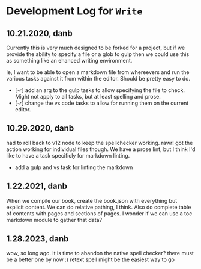 # Development Log for `Write`

## 10.21.2020, danb

Currently this is very much designed to be forked for a project, but if we provide the ability to specify a file or a glob to gulp then we could use this as something like an ehanced writing environment. 

Ie, I want to be able to open a markdown file from whereevers and run the various tasks against it from within the editor. Should be pretty easy to do. 
 
- [✓] add an arg to the gulp tasks to allow specifying the file to check. Might not apply to all tasks, but at least spelling and prose. 
- [✓] change the vs code tasks to allow for running them on the current editor. 

## 10.29.2020, danb

had to roll back to v12 node to keep the spellchecker working.  rawr! got the action working for individual files though.
We have a prose lint, but I think I'd like to have a task specificly for markdown linting. 

- add a gulp and vs task for linting the markdown


## 1.22.2021, danb

When we compile our book, create the book.json with everything but explicit content. We can do relative pathing, I think. 
Also do complete table of contents with pages and sections of pages. 
I wonder if we can use a toc markdown module to gather that data?

## 1.28.2023, danb

wow, so long ago. It is time to abandon the native spell checker? there must be a better one by now :) 
retext spell might be the easiest way to go